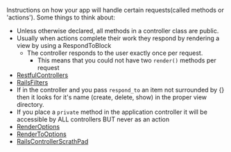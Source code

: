 Instructions on how your app will handle certain requests(called methods or 'actions'). Some things to think about:  

* Unless otherwise declared, all methods in a controller class are public.
* Usually when actions complete their work they respond by rendering a view by using a RespondToBlock
  * The controller responds to the user exactly once per request.
    * This means that you could not have two `render()` methods per request
* [RestfulControllers][1]
* [RailsFilters][2]
* If in the controller and you pass `respond_to` an item not surrounded by {} then it looks for it's name (create, delete, show) in the proper view directory.
* If you place a `private` method in the application controller it will be accessible by ALL controllers BUT never as an action
* [RenderOptions][3]
* [RenderToOptions][4]
* [RailsControllerScrathPad][5]

[1]: /RestfulControllers
[2]: /RailsFilters
[3]: /RenderOptions
[4]: /RenderToOptions
[5]: /RailsControllerScrathPad